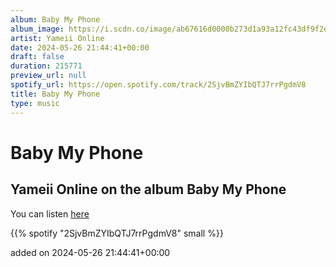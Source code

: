 ```yaml
---
album: Baby My Phone
album_image: https://i.scdn.co/image/ab67616d0000b273d1a93a12fc43df9f2e800da4
artist: Yameii Online
date: 2024-05-26 21:44:41+00:00
draft: false
duration: 215771
preview_url: null
spotify_url: https://open.spotify.com/track/2SjvBmZYIbQTJ7rrPgdmV8
title: Baby My Phone
type: music
---
```



# Baby My Phone

## Yameii Online on the album Baby My Phone

You can listen [here](https://open.spotify.com/track/2SjvBmZYIbQTJ7rrPgdmV8)

{{% spotify "2SjvBmZYIbQTJ7rrPgdmV8" small %}}

added on 2024-05-26 21:44:41+00:00